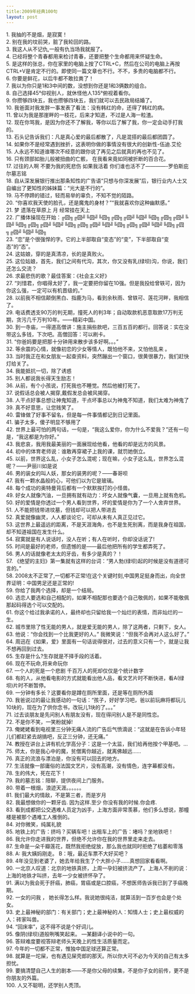 ```yaml
---
title:2009年经典100句
layout: post
---
```

<div> <p>1. 我抽的不是烟，是寂寞！<br/>2. 别在我的坟前哭，脏了我轮回的路。<br/>3. 我这人从不记仇,一般有仇当场我就报了。<br/>4.  已经将整个青春都用来检讨青春，还要把整个生命都用来怀疑生命。<br/>5.  是这样的张总，你在家里的电脑上按了CTRL+C，然后在公司的电脑上再按CTRL+V是肯定不行的。即使同一篇文章也不行。不不，多贵的电脑都不行。<br/>6.  你要是鲜花，以后牛都不敢拉粪了！<br/>7. 我以为你只是1和3中间的数，没想到你还是1和3俩数的组合。<br/>8.  自己选择45°仰视别人，就休怪他人135°俯视着看你。<br/>9. 你攒够四块五，我也攒够四块五，我们就可以去民政局结婚了。<br/>10.  我爸面对我发胖一事发表了看法：没有韩红的命，还得了韩红的病。<br/>11.  曾以为我是那崖畔的一枝花，后来才知道，不过是人海一粒渣。<br/>12. 现在你骂我，是因为你还不了解我，等你以后了解了我，你一定会动手打我的。<br/>13.  石头记告诉我们：凡是真心爱的最后都散了，凡是混搭的最后都团圆了。<br/>14.  如果你不是经常遇到挫折，这表明你做的事情没有很大的创新性-伍迪.艾伦<br/>15. 人永远不知道谁哪次不经意的跟你说了再见之后就真的再也不见了。<br/>16.  只有颈部如胎儿般被扭曲的亡骸， 在我看来竟如同被折断的百合花。<br/>17. 过往的人啊 不要为我的死悲伤 如果我活着  你们谁也活不了――――-罗伯斯庇尔墓志铭<br/>18.  自从深发展银行推出那条知性的广告语“只想与你深发展”后，银行业内人士又自编出了更知性的姊妹篇：“光大是不行的”。<br/>19.  马不停蹄的错过，轻而易举的辜负，不知不觉的陌路。<br/>20. “你喜欢我天使的脸孔，还是魔鬼的身材？”“我就喜欢你这种幽默感。”<br/>21. 梦  遗落在草原上 月 经常挂在天上<br/>22.  广播体操现在开始：╔囧╗╔囧╝╚囧╝╚囧╗╔囧╗╔囧╝╚囧╝╚囧╗╔囧╗╔囧╝╚囧╝╚囧╗╔囧╗╔囧╝╚囧╝╚囧╗╔囧╗╔囧╝╚囧╝╚囧╗╔囧╗╔囧╝╚囧╝╚囧╗╔囧╗╔囧╝╚囧╝╚囧╗<br/>23.  “恋”是个很强悍的字。它的上半部取自“变态”的“变”，下半部取自“变态”的“态”。<br/>24. 这姑娘，穿的是真清凉，长的是真败火。<br/>25.  这位姑娘，首先，我们之间有代沟，其次，你又没有乳(绿坝)沟，你说，我们还怎么交流？<br/>26. 求最悲伤的歌？最佳答案：《社会主义好》<br/>27.  “刘惜君，你唱得太好了，我一定要把你留在10强。但是我投给曾轶可，因为你这么强，一定可以有机晋级的。”<br/>28.  以前我不相信颠倒黑白、指鹿为马，看到余秋雨、曾轶可、莲花河畔，我相信了。<br/>29.  电话费透支90万的判无期，撞死人的判3年；自动取款机恶意取款17万判无期，贪污几千万判10年。——精彩中国。<br/>30.  到一寺庙，一得道高僧讲：施主捐些款吧，三百五百的都行。回答说：实在没带这么多钱，下次吧。高僧回答：可以刷卡。<br/>31.  “你爸妈要是把那十分钟用来散步该多好啊。。。”<br/>32. 等余震的心情，就像初恋的少女等情人，既怕他不来，又怕他乱来 。<br/>33.  当时我正在和女朋友一起查资料，突然蹦出一个窗口，很黄很暴力，我们赶快灯给关了。<br/>34. 我能抵抗一切，除了诱惑<br/>35.  别人都说我长得天生励志！<br/>36. 从前，有个小孩说，打死我也不睡觉。然后他被打死了。<br/>37. 说假话总会被人揭穿,戴假发总会被风揭穿。<br/>38.  人干点好事总想让神鬼知道，干点坏事总以为神鬼不知道，我们太难为神鬼了<br/>39. 真不好意思，让您贱笑了。<br/>40.  雷锋做了好事不留名，但是每一件事情都记到日记里面。<br/>41. 骗子太多，傻子明显不够用了<br/>42.  世界上最可怕的两句话，一句是，“我这么爱你，你为什么不爱我？”还有一句是，“我这都是为你好。”<br/>43.  我悲哀，我用我最美丽的一面展现给他看，他看的却是远方的风景。<br/>44. 初中的体育老师说：谁敢再穿裙子上我的课，就罚她倒立。<br/>45.  以前，世界这么乱，小女子怎么混呢；现在嘛，小女子这么乱，世界怎么混呢？——尹丽川如是说<br/>46. 男的装女的叫人妖，那女的装男的呢？——春哥呗<br/>47.  我有一颗水晶般的心，可他们以为它是玻璃。<br/>48. 每个成功的奥特曼背后都有一个默默挨打的小怪兽。<br/>49.  好女人就像汽油，一旦拥有就有动力：坏女人就像气囊，一旦用上就有危机。<br/>50.  好的爱情是你透过一个男人看到世界，坏的爱情是你为了一个人舍弃世界。<br/>51. 人不能把钱带进坟墓，但钱却可以把人带进去<br/>52.  真爱就像幽灵，人人都谈论它，可却从未有人真正见过它。<br/>53.  这世界上最遥远的距离，不是天涯海角，也不是生死别离，而是我身在祖国，却不知道祖国在发生什么。<br/>54.  寂寞就是有人说话时，没人在听；有人在听时，你却没话说了!<br/>55. 时间是最好的老师，但遗憾的是——最后他把所有的学生都弄死了。<br/>56.  男人的话就像老太太的牙齿，有多少是真的？！<br/>57. 《绝望的主妇》第一集就有这样的台词：“男人勃(绿坝)起的时候是没有道德可言的。”<br/>58.  2008太不正常了,一切都不正常!在这个关键时刻,中国男足挺身而出，向全世界证明：中国男足还是正常的!<br/>59.  你给了我两个选择，却是一个结局。<br/>60. 选恋人要选和自己相配的，如果不相配那也要选个自己敬佩的，如果不能敬佩那起码得选个可以交配的。<br/>61.  你这个给过我承诺的人，最终却也只留给我一个灿烂的表情，而非灿烂的一生。<br/>62.  城市里除了性无能的男人，就是爱无能的男人，除了这两者，只剩下，女人。<br/>63. 他说：“你会找到一个比我更好的人。”  我微笑说：“但我不会再对人这么好了。”<br/>64. 周迅在《如果，爱》里面有一句话说得很对，过去的意义只有一个，就是让我不想再回到过去。<br/>65.  生存是什么?生存就是不择手段的活着。<br/>66. 现在不玩命,将来命玩你<br/>67. 一个人的死是一个悲剧 千百万人的死却仅仅是个统计数字<br/>68.  有的人，从他看电影的方式就能看出他人品，看文艺片时不断快进，看A(绿坝)片时不断暂停。<br/>69.  一分钟有多长？这要看你是蹲在厕所里面，还是等在厕所外面<br/>70.  我爸说过的最让我感动的一句话：“孩子，好好学习吧，爸以前玩麻将都玩儿10块的，现在为了供你念书，改玩儿1块的了。。。”<br/>71.  过去谈朋友是先问别人有朋友没有，现在得问别人是不是同性恋。<br/>72. 不是你不笑，一笑粉就掉!<br/>73.  俺姥姥看到电视里三分钟无痛人流的广告后气愤滴说：“这就是在告诉小年轻儿们都赶紧去胡搞吧，反正三分钟，还无痛。”<br/>74.  教授在讲台上讲有机化学高分子：这是一个太监，我们给再他按个甲基吧。…<br/>75. 师太，你是我心中的魔，贫僧离你越近，就离佛越远……<br/>76.  真正的流浪与漂泊是，你没有可以回去的地方。<br/>77. 生活就像一部庸俗的法国文艺片，没有高潮，没有情色，连字幕都没有。<br/>78.  生的伟大，死在花下！<br/>79. 我的墓志铭：陪聊，提供夜间上门服务。<br/>80. 带着一根烟，浪迹天涯。。。。。。<br/>81.  我们最大的情敌，不是第三者，而是岁月<br/>82. 我最想做你的一颗牙齿. 因为这样.至少 你没有我的时候.你会疼.<br/>83.  看到成都把公交遇难人员定为凶手，上海方面非常羡慕，他们多么想说，那幢楼是被那个遇难工人推倒的。<br/>84. 对你微笑，纯属礼貌<br/>85.  地铁上的广告：挤吗？买辆车吧！出租车上的广告：堵吗？坐地铁吧！<br/>86. 我允许你走进我的世界，但绝不允许你在我的世界里走来走去。<br/>87.  生命是一朵千瓣莲花，既然我拒绝绽放，那么我也就同时拒绝了枯萎和零落<br/>88. A: 我大姨妈刚走。 B：哦，最近车票不大好买吧？<br/>89.  4年没见到老婆了，她去年给我生了个大胖小子……真想回家看看啊。<br/>90.  一北京人叹道：北京的地铁真挤，上周一孕妇被挤流产了。上海人不削的说：上海的地铁才叫挤，去年一少女被挤怀孕了。<br/>91.  满以为我会死于肝癌，肺癌，胃癌或是口腔癌，不想医师告诉我已到了手癌晚期。<br/>92. 一女的问我 ，  她长得怎么样。我说她很纯洁，就算活到一百岁也会是个处女。<br/>93.  史上最神秘的部门：有关部门；史上最神秘的人：知情人士；史上最权威的人：砖家叫兽。<br/>94. “回床率”，这不得不说是个好词儿。<br/>95.  像阴(绿坝)道般咧嘴笑起来。 —某翻译小说中的一句。<br/>96. 答辩难度要视答辩老师头天晚上的性生活质量而定。<br/>97.  今年的一切都不正常，惟独中国足球还算正常。<br/>98. 就算是一坨屎，也有遇见屎壳郎的那天。所以你大可不必为今天的自己有太多担忧。<br/>99.  要搞清楚自己人生的剧本――不是你父母的续集，不是你子女的前传，更不是你朋友的外篇。<br/>100. 人又不聪明，还学别人秃顶。</p> </div>